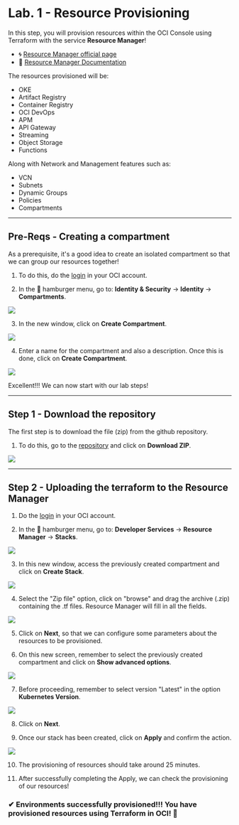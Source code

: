 # Lab. 1 - Resource Provisioning  

In this step, you will provision resources within the OCI Console using Terraform with the service **Resource Manager**!

- 🌀 [Resource Manager official page](https://www.oracle.com/devops/resource-manager/)
- 🧾 [Resource Manager Documentation](https://docs.oracle.com/en-us/iaas/Content/ResourceManager/home.htm)

The resources provisioned will be:

- OKE
- Artifact Registry
- Container Registry
- OCI DevOps
- APM
- API Gateway
- Streaming
- Object Storage
- Functions

Along with Network and Management features such as:

- VCN
- Subnets
- Dynamic Groups
- Policies
- Compartments

- - -

## Pre-Reqs - Creating a compartment
As a prerequisite, it's a good idea to create an isolated compartment so that we can group our resources together!

1. To do this, do the [login](https://www.oracle.com/cloud/sign-in.html) in your OCI account.

2. In the 🍔 hamburger menu, go to: **Identity & Security** → **Identity** → **Compartments**.

![](./images/IMG00_1.PNG)

3. In the new window, click on **Create Compartment**.

![](./images/IMG00_2.PNG)

4. Enter a name for the compartment and also a description. Once this is done, click on **Create Compartment**.

![](./images/IMG00_3.PNG)

Excellent!!! We can now start with our lab steps!

- - -

## Step 1 - Download the repository

The first step is to download the file (zip) from the github repository.

 1. To do this, go to the [repository](https://github.com/CeInnovationTeam/terraform-dev-ft) and click on **Download ZIP**.
  
![](./images/IMG01.PNG)

- - -

## Step 2 - Uploading the terraform to the Resource Manager

1. Do the [login](https://www.oracle.com/cloud/sign-in.html) in your OCI account.

2. In the 🍔 hamburger menu, go to: **Developer Services** → **Resource Manager** → **Stacks**.

![](./images/IMG04_01.PNG)

3. In this new window, access the previously created compartment and click on **Create Stack**.

![](./images/IMG05.PNG)

4. Select the "Zip file" option, click on "browse" and drag the archive (.zip) containing the .tf files. Resource Manager will fill in all the fields.

![](./images/IMG06.PNG)

5. Click on **Next**, so that we can configure some parameters about the resources to be provisioned.

6. On this new screen, remember to select the previously created compartment and click on **Show advanced options**.

![](./images/IMG02.PNG)

7. Before proceeding, remember to select version "Latest" in the option **Kubernetes Version**.

![](./images/IMG_OKE.png)

8. Click on **Next**.

9. Once our stack has been created, click on **Apply** and confirm the action.

![](./images/IMG07.PNG)

10. The provisioning of resources should take around 25 minutes.

11. After successfully completing the Apply, we can check the provisioning of our resources!

### ✔ Environments successfully provisioned!!! You have provisioned resources using Terraform in OCI! 🚀

